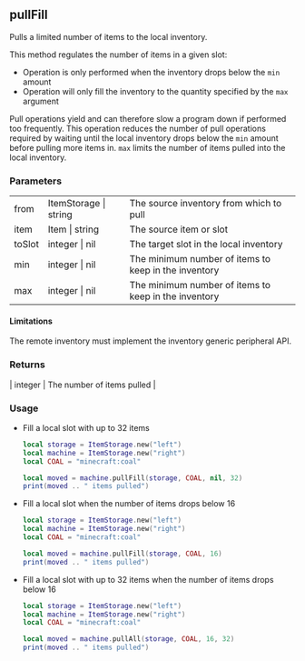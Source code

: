 ## pullFill

Pulls a limited number of items to the local inventory.

This method regulates the number of items in a given slot:
* Operation is only performed when the inventory drops below the `min` amount
* Operation will only fill the inventory to the quantity specified by the `max` argument

Pull operations yield and can therefore slow a program down if performed too frequently.
This operation reduces the number of pull operations required by waiting until the local inventory
drops below the `min` amount before pulling more items in. `max` limits the number of items pulled
into the local inventory.

### Parameters

||||
|-|-|-|
| from | ItemStorage &#124; string |The source inventory from which to pull |
| item | Item &#124; string | The source item or slot |
| toSlot | integer &#124; nil |The target slot in the local inventory |
| min | integer &#124; nil |The minimum number of items to keep in the inventory|
| max | integer &#124; nil |The minimum number of items to keep in the inventory|

#### Limitations
The remote inventory must implement the inventory generic peripheral API.

### Returns

| integer | The number of items pulled |

### Usage

* Fill a local slot with up to 32 items
  ```lua
  local storage = ItemStorage.new("left")
  local machine = ItemStorage.new("right")
  local COAL = "minecraft:coal"

  local moved = machine.pullFill(storage, COAL, nil, 32)
  print(moved .. " items pulled")
  ```

* Fill a local slot when the number of items drops below 16
  ```lua
  local storage = ItemStorage.new("left")
  local machine = ItemStorage.new("right")
  local COAL = "minecraft:coal"

  local moved = machine.pullFill(storage, COAL, 16)
  print(moved .. " items pulled")
  ```

* Fill a local slot with up to 32 items when the number of items drops below 16
  ```lua
  local storage = ItemStorage.new("left")
  local machine = ItemStorage.new("right")
  local COAL = "minecraft:coal"

  local moved = machine.pullAll(storage, COAL, 16, 32)
  print(moved .. " items pulled")
  ```
